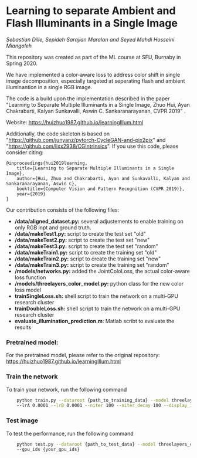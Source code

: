 # Learning to separate Ambient and Flash Illuminants in a Single Image
*Sebastian Dille, Sepideh Sarajian Maralan and Seyed Mahdi Hosseini Miangoleh*


This repository was created as part of the ML course at SFU, Burnaby in Spring 2020.


We have implemented a color-aware loss to address color shift in single image decomposition, especially targeted at seperating flash and ambient illuminantion in a single RGB image.

The code is a build upon the implementation described in the paper "Learning to Separate Multiple Illuminants in a Single Image, Zhuo Hui, Ayan Chakrabarti, Kalyan Sunkavalli, Aswin C. Sankaranarayanan, CVPR 2019" .

Website: https://huizhuo1987.github.io/learningIllum.html

Additionally, the code skeleton is based on "https://github.com/junyanz/pytorch-CycleGAN-and-pix2pix" and "https://github.com/lixx2938/CGIntrinsics". If you use this code, please consider citing:

    @inproceedings{hui2019learning,
	  	title={Learning to Separate Multiple Illuminants in a Single Image},
	  	author={Hui, Zhuo and Chakrabarti, Ayan and Sunkavalli, Kalyan and Sankaranarayanan, Aswin C},
	  	booktitle={Computer Vision and Pattern Recognition (CVPR 2019)},
	  	year={2019}
	}
  

Our contribution consists of the following files:
  * **/data/aligned_dataset.py:** several adjustements to enable training on only RGB inpt and ground truth.
  * **/data/makeTest1.py:** script to create the test set "old"
  * **/data/makeTest2.py:** script to create the test set "new"
  * **/data/makeTest3.py:** script to create the test set "random" 
  * **/data/makeTrain1.py:** script to create the training set "old" 
  * **/data/makeTrain2.py:** script to create the training set "new" 
  * **/data/makeTrain3.py:** script to create the training set "random" 
  * **/models/networks.py:** added the JointColoLoss, the actual color-aware loss function
  * **/models/threelayers_color_model.py:** python class for the new color loss model
  * **trainSingleLoss.sh:** shell script to train the network on a multi-GPU research cluster
  * **trainDoubleLoss.sh:** shell script to train the network on a multi-GPU research cluster
  * **evaluate_illumination_prediction.m**: Matlab scribt to evaluate the results


### Pretrained model:
For the pretrained model, please refer to the original repository: https://huizhuo1987.github.io/learningIllum.html


### Train the network
To train your network, run the following command
```bash
    python train.py --dataroot {path_to_training_data} --model threelayers_color --name {your_training_name} 
    --lrA 0.0001 --lrB 0.0001 --niter 100 --niter_decay 100 --display_id -1 --gpu_ids {your_gpu_ids}
```

### Test image
To test the performance, run the following command
```bash
    python test.py --dataroot {path_to_test_data} --model threelayers_color --name {your_training_name} 
    --gpu_ids {your_gpu_ids}
```
